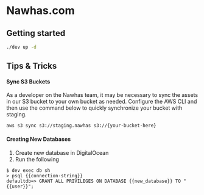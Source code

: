 # Nawhas.com

## Getting started

```bash
./dev up -d
```

## Tips & Tricks

#### Sync S3 Buckets
As a developer on the Nawhas team, it may be necessary to sync the assets in our S3
bucket to your own bucket as needed. Configure the AWS CLI and then use
the command below to quickly synchronize your bucket with staging.

```shell script
aws s3 sync s3://staging.nawhas s3://{your-bucket-here}
```

#### Creating New Databases
1. Create new database in DigitalOcean
2. Run the following
```shell script
$ dev exec db sh
> psql {{connection-string}}
defaultdb=> GRANT ALL PRIVILEGES ON DATABASE {{new_database}} TO "{{user}}"; 
```

